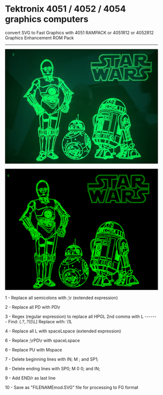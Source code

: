# Tektronix 4051 / 4052 / 4054 graphics computers
convert SVG to Fast Graphics with 4051 RAMPACK or 4051R12 or 4052R12 Graphics Enhancement ROM Pack
*******

![4052 C3PO-BB8-R2D2](./Screenshots-and-photos/C-3PO%20BB-8%20and%20R2-D2.jpeg)


![405x C3PO-BB8-R2D2](./Screenshots-and-photos/405x%20C3PO%20BB8%20R2D2.png)

1 - Replace all semicolons with ;\r (extended expression)

2 - Replace all PD with PD\r

3 - Regex (regular expression) to replace all HPGL 2nd comma with L
          -------
     Find: (.*?\,.*?)[\L]
     Replace with: \1L

4 - Replace all L with spaceLspace (extended expression)

6 - Replace ;\rPD\r with spaceLspace

6 - Replace PU with Mspace

7 - Delete beginning lines with IN; M ; and SP1;

8 - Delete ending lines with SP0; M 0 0; and IN;

9 - Add END/r as last line

10 - Save as "FILENAMEmod.SVG" file for processing to FG format

